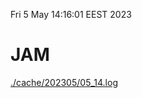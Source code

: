 Fri  5 May 14:16:01 EEST 2023
# JAM
<a href='./cache/202305/05_14.log'>./cache/202305/05_14.log</a>
